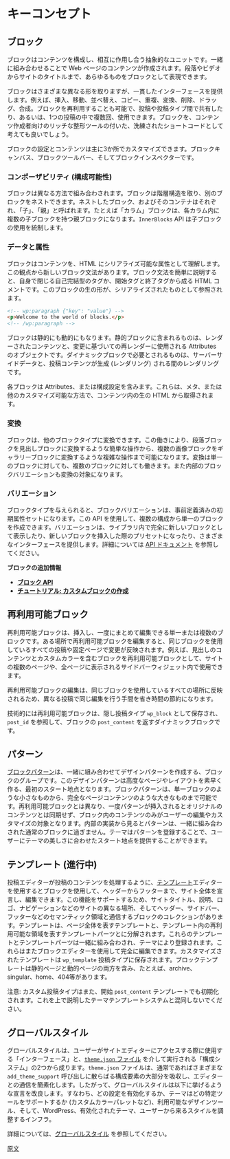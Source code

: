 <!--
# Key Concepts
 -->
# キーコンセプト

<!--
## Blocks
 -->
## ブロック

<!--
Blocks are an abstract unit for structuring and interacting with content. When composed together they create the content for a webpage. Everything from a paragraph, to a video, to the site title is represented as a block.
 -->
ブロックはコンテンツを構成し、相互に作用し合う抽象的なユニットです。一緒に組み合わせることで Web ページのコンテンツが作成されます。段落やビデオからサイトのタイトルまで、あらゆるものをブロックとして表現できます。

<!--
Blocks come in many different forms but also provide a consistent interface. They can be inserted, moved, reordered, copied, duplicated, transformed, deleted, dragged, and combined. Blocks can also be reused, allowing them to be shared across posts and post types and/or used multiple times in the same post. If it helps, you can think of blocks as a more graceful shortcode, with rich formatting tools for users to compose content.
 -->
ブロックはさまざまな異なる形を取りますが、一貫したインターフェースを提供します。例えば、挿入、移動、並べ替え、コピー、重複、変換、削除、ドラッグ、合成。ブロックを再利用することも可能で、投稿や投稿タイプ間で共有したり、あるいは、1つの投稿の中で複数回、使用できます。ブロックを、コンテンツ作成者向けのリッチな整形ツールの付いた、洗練されたショートコードとして考えても良いでしょう。

<!--
The settings and content of a block can be customized in three main places: the block canvas, the block toolbar, and the block inspector.
 -->
ブロックの設定とコンテンツは主に3か所でカスタマイズできます。ブロックキャンバス、ブロックツールバー、そしてブロックインスペクターです。

<!--
### Composability
 -->
### コンポーザビリティ (構成可能性)

<!--
Blocks are meant to be combined in different ways. Blocks are hierarchical in that a block can be nested within another block. Nested blocks and its container are also called _children_ and _parent_ respectively. For example, a _Columns_ block can be the parent block to multiple child blocks in each of its columns. The API that governs child block usage is named `InnerBlocks`.
 -->
ブロックは異なる方法で組み合わされます。ブロックは階層構造を取り、別のブロックをネストできます。ネストしたブロック、およびそのコンテナはそれぞれ、「子」、「親」と呼ばれます。たとえば「カラム」ブロックは、各カラム内に複数の子ブロックを持つ親ブロックになります。`InnerBlocks` API は子ブロックの使用を統制します。

<!--
### Data & Attributes
 -->
### データと属性

<!--
Blocks understand content as attributes and are serializable to HTML. To this point, there is a new Block Grammar. Distilled, the block grammar is an HTML comment, either a self-closing tag or with a beginning tag and ending tag. In the main tag, depending on the block type and user customizations, there can be a JSON object. This raw form of the block is referred to as serialized.
 -->
ブロックはコンテンツを、HTML にシリアライズ可能な属性として理解します。この観点から新しいブロック文法があります。ブロック文法を簡単に説明すると、自身で閉じる自己完結型のタグか、開始タグと終了タグから成る HTML コメントです。このブロックの生の形が、シリアライズされたものとして参照されます。

```html
<!-- wp:paragraph {"key": "value"} -->
<p>Welcome to the world of blocks.</p>
<!-- /wp:paragraph -->
```

<!--
Blocks can be static or dynamic. Static blocks contain rendered content and an object of Attributes used to re-render based on changes. Dynamic blocks require server-side data and rendering while the post content is being generated (rendering).

Each block contains Attributes or configuration settings, which can be sourced from raw HTML in the content via meta or other customizable origins.
 -->
ブロックは静的にも動的にもなります。静的ブロックに含まれるものは、レンダーされたコンテンツと、変更に基づいての再レンダーに使用される Attributes のオブジェクトです。ダイナミックブロックで必要とされるものは、サーバーサイドデータと、投稿コンテンツが生成 (レンダリング) される間のレンダリングです。

各ブロックは Attributes、または構成設定を含みます。これらは、メタ、または他のカスタマイズ可能な方法で、コンテンツ内の生の HTML から取得されます。

<!--
### Transformations
 -->
### 変換
<!--
Blocks have the ability to be transformed into other block types. This allows basic operations like converting a paragraph into a heading, but also more intricate ones like multiple images becoming a gallery. Transformations work for single blocks and for multi-block selections. Internal block variations are also possible transformation targets.
 -->
ブロックは、他のブロックタイプに変換できます。この働きにより、段落ブロックを見出しブロックに変換するような簡単な操作から、複数の画像ブロックをギャラリーブロックに変換するような複雑な操作まで可能になります。変換は単一のブロックに対しても、複数のブロックに対しても働きます。また内部のブロックバリエーションも変換の対象になります。

<!--
### Variations
 -->
### バリエーション

<!--
Given a block type, a block variation is a predefined set of its initial attributes. This API allows creating a single block from which multiple configurations are possible. Variations provide different possible interfaces, including showing up as entirely new blocks in the library, or as presets when inserting a new block. Read [the API documentation](/docs/reference-guides/block-api/block-registration.md#variations-optional) for more details.
 -->
ブロックタイプを与えられると、ブロックバリエーションは、事前定義済みの初期属性セットになります。この API を使用して、複数の構成から単一のブロックを作成できます。バリエーションは、ライブラリ内で完全に新しいブロックとして表示したり、新しいブロックを挿入した際のプリセットになったり、さまざまなインターフェースを提供します。詳細については [API ドキュメント](https://developer.wordpress.org/block-editor/developers/block-api/block-registration/#variations-optional) を参照してください。

<!--
**More on Blocks**
 -->
**ブロックの追加情報**

<!--
-   **[Block API](/docs/reference-guides/block-api/README.md)**
-   **[Tutorial: Building A Custom Block](/docs/getting-started/create-block/README.md)**
 -->
- **[ブロック API](https://ja.wordpress.org/team/handbook/block-editor/reference-guides/block-api/)**
- **[チュートリアル: カスタムブロックの作成](https://ja.wordpress.org/team/handbook/block-editor/getting-started/create-block/)**

<!--
## Reusable Blocks
 -->
## 再利用可能ブロック

<!--
A reusable blocks is a block (or multiple blocks) that can be inserted and edited globally at once. If a reusable block is edited in one place, those changes are reflected across all posts and pages that that block is used. Examples of reusable blocks include a block consisting of a heading whose content and a custom color that would be appear on multiple pages of the site and sidebar widgets that would appear on every page.
 -->
再利用可能ブロックは、挿入し、一度にまとめて編集できる単一または複数のブロックです。ある場所で再利用可能ブロックを編集すると、同じブロックを使用しているすべての投稿や固定ページで変更が反映されます。例えば、見出しのコンテンツとカスタムカラーを含むブロックを再利用可能ブロックとして、サイトの複数のページや、全ページに表示されるサイドバーウィジェット内で使用できます。

<!--
Any edits to a reusable block will appear on every other use of that block, saving time from having to make the same edit on different posts.
 -->
再利用可能ブロックの編集は、同じブロックを使用しているすべての場所に反映されるため、異なる投稿で同じ編集を行う手間を省き時間の節約になります。

<!--
In technical details, reusable blocks are stored as a hidden post type (`wp_block`) and are dynamic blocks that "ref" or reference the `post_id` and return the `post_content` for that block.
 -->
技術的には再利用可能ブロックは、隠し投稿タイプ `wp_block` として保存され、 `post_id` を参照して、ブロックの `post_content` を返すダイナミックブロックです。

<!--
## Patterns
 -->
## パターン

<!--
A [block pattern](/docs/reference-guides/block-api/block-patterns.md) is a group of blocks that have been combined together creating a design pattern. These design patterns provide a starting point for building more advanced pages and layouts quickly. A block pattern can be as small as a single block or as large as a full page of content. Unlike reusable blocks, once a pattern is inserted it doesn't remain in sync with the original content as the blocks contained are meant to be edited and customized by the user. Underneath the surface, patterns are just regular blocks composed together. Themes can register patterns to offer users quick starting points with a design language familiar to that theme's aesthetics.
 -->

[ブロックパターン](https://ja.wordpress.org/team/handbook/block-editor/reference-guides/block-api/block-patterns/)は、一緒に組み合わせてデザインパターンを作成する、ブロックのグループです。このデザインパターンは高度なページやレイアウトを素早く作る、最初のスタート地点となります。ブロックパターンは、単一ブロックのような小さなものから、完全なページコンテンツのような大きなものまで可能です。再利用可能ブロックとは異なり、一度パターンが挿入されるとオリジナルのコンテンツとは同期せず、ブロック内のコンテンツのみがユーザーの編集やカスタマイズの対象となります。内部の実装から見るとパターンは、一緒に組み合わされた通常のブロックに過ぎません。テーマはパターンを登録することで、ユーザーにテーマの美しさに合わせたスタート地点を提供することができます。

<!--
## Templates (in progress)
 -->
## テンプレート (進行中)

<!--
While the post editor concentrates on the content of a post, the [template](/docs/reference-guides/block-api/block-templates.md) editor allows declaring and editing an entire site using blocks, from header to footer. To support these efforts there's a collection of blocks that interact with different parts of a site (like the site title, description, logo, navigation, etc) as well as semantic areas like header, sidebar, and footer. Templates are broken down between templates (that describe a full page) and template parts (that describe reusable areas within a template). These templates and template parts can be composed together and registered by a theme. They are also entirely editable by users using the block editor. Customized templates are saved in a `wp_template` post type. Block templates include both static pages and dynamic ones, like archives, singular, home, 404, etc.
 -->
投稿エディターが投稿のコンテンツを処理するように、[テンプレート](https://ja.wordpress.org/team/handbook/block-editor/reference-guides/block-api/block-templates/)エディターを使用するとブロックを使用して、ヘッダーからフッターまで、サイト全体を宣言し、編集できます。この機能をサポートするため、サイトタイトル、説明、ロゴ、ナビゲーションなどのサイトの異なる場所、そしてヘッダー、サイドバー、フッターなどのセマンティック領域と通信するブロックのコレクションがあります。テンプレートは、ページ全体を表すテンプレートと、テンプレート内の再利用可能な領域を表すテンプレートパーツとに分解されます。これらのテンプレートとテンプレートパーツは一緒に組み合わされ、テーマにより登録されます。これらはまたブロックエディターを使用して完全に編集できます。カスタマイズされたテンプレートは `wp_template` 投稿タイプに保存されます。ブロックテンプレートは静的ページと動的ページの両方を含み、たとえば、archive、singular、home、404等があります。

<!--
Note: custom post types can also be initialized with a starting `post_content` template that should not be confused with the theme template system described above.
 -->
注意: カスタム投稿タイプはまた、開始 `post_content` テンプレートでも初期化されます。これを上で説明したテーマテンプレートシステムと混同しないでください。

<!-- 
## Global Styles
 -->
## グローバルスタイル

<!-- 
Global Styles is both an interface (which users access through the site editor) and a configuration system done through [a `theme.json` file](/docs/how-to-guides/themes/theme-json.md). This file absorbs most of the configuration aspects usually scattered through various `add_theme_support` calls to simplify communicating with the editor. It thus aims to improve declaring what settings should be enabled, what specific tools a theme offers (like a custom color palette), the available design tools present, and an infrastructure that allows to coordinate the styles coming from WordPress, the active theme, and the user.
 -->
グローバルスタイルは、ユーザーがサイトエディターにアクセスする際に使用する「インターフェース」と、[`theme.json` ファイル](https://ja.wordpress.org/team/handbook/block-editor/how-to-guides/themes/theme-json/) を介して実行される「構成システム」の2つから成ります。`theme.json` ファイルは、通常であればさまざまな `add_theme_support` 呼び出しに散らばる構成要素の大部分を吸収し、エディターとの通信を簡素化します。したがって、グローバルスタイルは以下に挙げるような宣言を改良します。すなわち、どの設定を有効化するか、テーマはどの特定ツールをサポートするか (カスタムカラーパレットなど)、利用可能なデザインツール、そして、WordPress、有効化されたテーマ、ユーザーから来るスタイルを調整するインフラ。

詳細については、[グローバルスタイル](https://ja.wordpress.org/team/handbook/block-editor/explanations/architecture/styles.md#global-styles) を参照してください。

[原文](https://github.com/WordPress/gutenberg/blob/trunk/docs/explanations/architecture/key-concepts.md)
